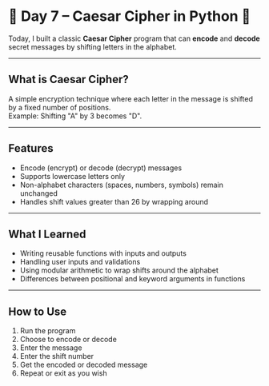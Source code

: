 # 🚀 Day 7 – Caesar Cipher in Python 🔐

Today, I built a classic **Caesar Cipher** program that can **encode** and **decode** secret messages by shifting letters in the alphabet.

---

## What is Caesar Cipher?

A simple encryption technique where each letter in the message is shifted by a fixed number of positions.  
Example: Shifting "A" by 3 becomes "D".

---

## Features

- Encode (encrypt) or decode (decrypt) messages  
- Supports lowercase letters only  
- Non-alphabet characters (spaces, numbers, symbols) remain unchanged  
- Handles shift values greater than 26 by wrapping around  

---

## What I Learned

- Writing reusable functions with inputs and outputs  
- Handling user inputs and validations  
- Using modular arithmetic to wrap shifts around the alphabet  
- Differences between positional and keyword arguments in functions  

---

## How to Use

1. Run the program  
2. Choose to encode or decode  
3. Enter the message  
4. Enter the shift number  
5. Get the encoded or decoded message  
6. Repeat or exit as you wish  
